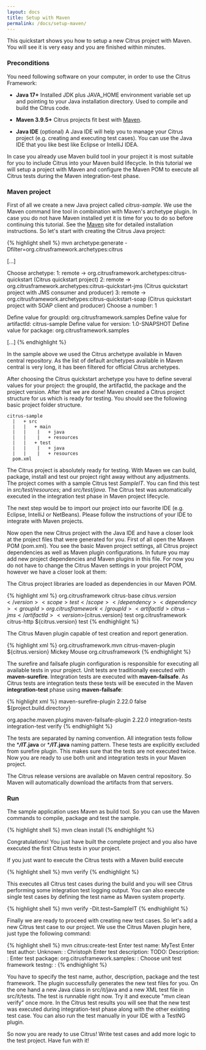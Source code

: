 ```yaml
---
layout: docs
title: Setup with Maven
permalink: /docs/setup-maven/
---
```


This quickstart shows you how to setup a new Citrus project with Maven. You will see it is very easy and you are finished 
within minutes.

### Preconditions

You need following software on your computer, in order to use the Citrus Framework:

* **Java 17+**
  Installed JDK plus JAVA_HOME environment variable set
  up and pointing to your Java installation directory. Used to compile and build the Citrus code.

* **Maven 3.9.5+**
  Citrus projects fit best with [Maven](https://maven.apache.org).

* **Java IDE** (optional)
  A Java IDE will help you to manage your Citrus project (e.g. creating
  and executing test cases). You can use the Java IDE that you like best like Eclipse or IntelliJ IDEA.
  
In case you already use Maven build tool in your project it is most suitable for you to include Citrus into your Maven build 
lifecycle. In this tutorial we will setup a project with Maven and configure the Maven POM to execute all Citrus tests 
during the Maven integration-test phase. 

### Maven project

First of all we create a new Java project called *citrus-sample*. We 
use the Maven command line tool in combination with Maven's archetype plugin. In case you do not have Maven installed yet 
it is time for you to do so before continuing this tutorial. See the [Maven](http://maven.apache.org) 
site for detailed installation instructions. So let's start with creating the Citrus Java project:

{% highlight shell %}
mvn archetype:generate -Dfilter=org.citrusframework.archetypes:citrus

[...]

Choose archetype:
1: remote -> org.citrusframework.archetypes:citrus-quickstart (Citrus quickstart project)
2: remote -> org.citrusframework.archetypes:citrus-quickstart-jms (Citrus quickstart project with JMS consumer and producer)
3: remote -> org.citrusframework.archetypes:citrus-quickstart-soap (Citrus quickstart project with SOAP client and producer)
Choose a number: 1 

Define value for groupId: org.citrusframework.samples
Define value for artifactId: citrus-sample
Define value for version: 1.0-SNAPSHOT
Define value for package: org.citrusframework.samples

[...]
{% endhighlight %}
    
In the sample above we used the Citrus archetype available in Maven central repository. 
As the list of default archetypes available in Maven central is very long, it has been filtered for official Citrus archetypes.

After choosing the Citrus quickstart archetype you have to define several values for your project: the groupId, the artifactId, 
the package and the project version. After that we are done! Maven created a Citrus project structure for us which is 
ready for testing. You should see the following basic project folder structure.

    citrus-sample
      |   + src
      |   |   + main
      |   |    |   + java
      |   |    |   + resources
      |   |   + test
      |   |    |   + java
      |   |    |   + resources
      pom.xml
      
The Citrus project is absolutely ready for testing. With Maven we can build, package, install and test our project right 
away without any adjustments. The project comes with a sample Citrus test *SampleIT*. You can find this test in *src/test/resources*; 
and *src/test/java*. The Citrus test was automatically executed in the integration test phase in Maven project lifecycle.

The next step would be to import our project into our favorite IDE (e.g. Eclipse, IntelliJ or NetBeans). Please follow the instructions
of your IDE to integrate with Maven projects.

Now open the new Citrus project with the Java IDE and have a closer look at the project files that were generated 
for you. First of all open the Maven POM (pom.xml). You see the basic Maven project settings, all Citrus project dependencies 
as well as Maven plugin configurations. In future you may add new project dependencies and Maven plugins in 
this file. For now you do not have to change the Citrus Maven settings in your project POM, however we have a closer 
look at them:

The Citrus project libraries are loaded as dependencies in our Maven POM.

{% highlight xml %}
<dependency>
  <groupId>org.citrusframework</groupId>
  <artifactId>citrus-base</artifactId>
  <version>${citrus.version}</version>
  <scope>test</scope>
</dependency>
<dependency>
  <groupId>org.citrusframework</groupId>
  <artifactId>citrus-jms</artifactId>
  <version>${citrus.version}</version>
  <scope>test</scope>
</dependency>
<dependency>
  <groupId>org.citrusframework</groupId>
  <artifactId>citrus-http</artifactId>
  <version>${citrus.version}</version>
  <scope>test</scope>
</dependency>
{% endhighlight %}

The Citrus Maven plugin capable of test creation and report generation.

{% highlight xml %}
<plugin>
  <groupId>org.citrusframework.mvn</groupId>
  <artifactId>citrus-maven-plugin</artifactId>
  <version>${citrus.version}</version>
  <configuration>
    <author>Mickey Mouse</author>
    <targetPackage>org.citrusframework</targetPackage>
  </configuration>
</plugin>
{% endhighlight %}

The surefire and failsafe plugin configuration is responsible for executing all available tests in your project. Unit tests are traditionally executed with
**maven-surefire**. Integration tests are executed with **maven-failsafe**. As Citrus tests are integration tests these tests will be executed in the Maven 
**integration-test** phase using **maven-failsafe**:
        
{% highlight xml %}
<plugin>
  <artifactId>maven-surefire-plugin</artifactId>
  <version>2.22.0</version>
  <configuration>
    <failIfNoTests>false</failIfNoTests>
    <workingDirectory>${project.build.directory}</workingDirectory>
  </configuration>
</plugin>

<plugin>
  <groupId>org.apache.maven.plugins</groupId>
  <artifactId>maven-failsafe-plugin</artifactId>
  <version>2.22.0</version>
  <executions>
    <execution>
      <id>integration-tests</id>
      <goals>
        <goal>integration-test</goal>
        <goal>verify</goal>
      </goals>
    </execution>
  </executions>
</plugin>        
{% endhighlight %}

The tests are separated by naming convention. All integration tests follow the ****/IT*.java** or ****/IT*.java** naming pattern. These tests are explicitly 
excluded from surefire plugin. This makes sure that the tests are not executed twice. Now you are ready to use both unit and integration tests in your Maven project.

The Citrus release versions are available on Maven central repository. 
So Maven will automatically download the artifacts from that servers. 

### Run

The sample application uses Maven as build tool. So you can use the Maven commands to compile, package and test the
sample.

{% highlight shell %}
mvn clean install
{% endhighlight %}

Congratulations! You just have built the complete project and you also have executed the first Citrus tests in your 
project.
 
If you just want to execute the Citrus tests with a Maven build execute
 
{% highlight shell %}
mvn verify
{% endhighlight %} 

This executes all Citrus test cases during the build and you will see Citrus performing some integration test logging output. You can also execute
single test cases by defining the test name as Maven system property.

{% highlight shell %}
mvn verify -Dit.test=SampleIT
{% endhighlight %}

Finally we are ready to proceed with creating new test cases. So let's add a new Citrus test case to our project. We use 
the Citrus Maven plugin here, just type the following command:

{% highlight shell %}
mvn citrus:create-test
Enter test name: MyTest
Enter test author: Unknown: : Christoph
Enter test description: TODO: Description: : 
Enter test package: org.citrusframework.samples: : 
Choose unit test framework testng: :
{% endhighlight %}

You have to specify the test name, author, description, package and the test framework. The plugin successfully generates 
the new test files for you. On the one hand a new Java class in src/it/java and a new XML test file in src/it/tests. The 
test is runnable right now. Try it and execute &quot;mvn clean verify&quot; once more. In the Citrus test results you 
will see that the new test was executed during integration-test phase along with the other existing test case. You can 
also run the test manually in your IDE with a TestNG plugin.

So now you are ready to use Citrus! Write test cases and add more logic to the test project. Have fun with it!
